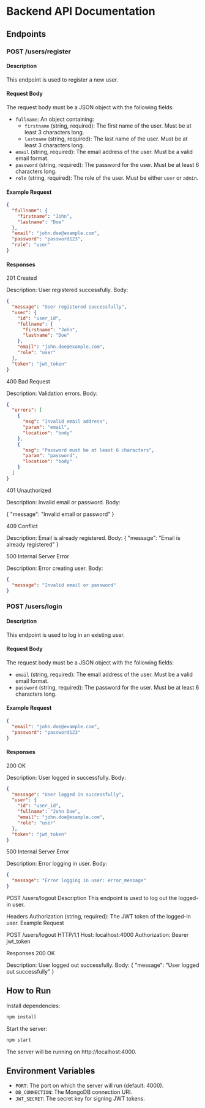 # Backend API Documentation

## Endpoints

### POST /users/register

#### Description
This endpoint is used to register a new user.

#### Request Body
The request body must be a JSON object with the following fields:

- `fullname`: An object containing:
  - `firstname` (string, required): The first name of the user. Must be at least 3 characters long.
  - `lastname` (string, required): The last name of the user. Must be at least 3 characters long.
- `email` (string, required): The email address of the user. Must be a valid email format.
- `password` (string, required): The password for the user. Must be at least 6 characters long.
- `role` (string, required): The role of the user. Must be either `user` or `admin`.

#### Example Request
```json
{
  "fullname": {
    "firstname": "John",
    "lastname": "Doe"
  },
  "email": "john.doe@example.com",
  "password": "password123",
  "role": "user"
}
```

#### Responses
201 Created

Description: User registered successfully.
Body:
```json
{
  "message": "User registered successfully",
  "user": {
    "id": "user_id",
    "fullname": {
      "firstname": "John",
      "lastname": "Doe"
    },
    "email": "john.doe@example.com",
    "role": "user"
  },
  "token": "jwt_token"
}
```

400 Bad Request

Description: Validation errors.
Body:
```json
{
  "errors": [
    {
      "msg": "Invalid email address",
      "param": "email",
      "location": "body"
    },
    {
      "msg": "Password must be at least 6 characters",
      "param": "password",
      "location": "body"
    }
  ]
}
```

401 Unauthorized

Description: Invalid email or password.
Body:

{
  "message": "Invalid email or password"
}

409 Conflict

Description: Email is already registered.
Body:
{
  "message": "Email is already registered"
}

500 Internal Server Error

Description: Error creating user.
Body:
```json
{
  "message": "Invalid email or password"
}
```

### POST /users/login

#### Description
This endpoint is used to log in an existing user.

#### Request Body
The request body must be a JSON object with the following fields:

- `email` (string, required): The email address of the user. Must be a valid email format.
- `password` (string, required): The password for the user. Must be at least 6 characters long.

#### Example Request
```json
{
  "email": "john.doe@example.com",
  "password": "password123"
}
```

#### Responses
200 OK

Description: User logged in successfully.
Body:
```json
{
  "message": "User logged in successfully",
  "user": {
    "id": "user_id",
    "fullname": "John Doe",
    "email": "john.doe@example.com",
    "role": "user"
  },
  "token": "jwt_token"
}
```

500 Internal Server Error

Description: Error logging in user.
Body:
```json
{
  "message": "Error logging in user: error_message"
}
```

POST /users/logout
Description
This endpoint is used to log out the logged-in user.

Headers
Authorization (string, required): The JWT token of the logged-in user.
Example Request

POST /users/logout HTTP/1.1
Host: localhost:4000
Authorization: Bearer jwt_token

Responses
200 OK

Description: User logged out successfully.
Body:
{
  "message": "User logged out successfully"
}

## How to Run
Install dependencies:

```bash
npm install
```

Start the server:

```bash
npm start
```

The server will be running on http://localhost:4000.

## Environment Variables
- `PORT`: The port on which the server will run (default: 4000).
- `DB_CONNECTION`: The MongoDB connection URI.
- `JWT_SECRET`: The secret key for signing JWT tokens.